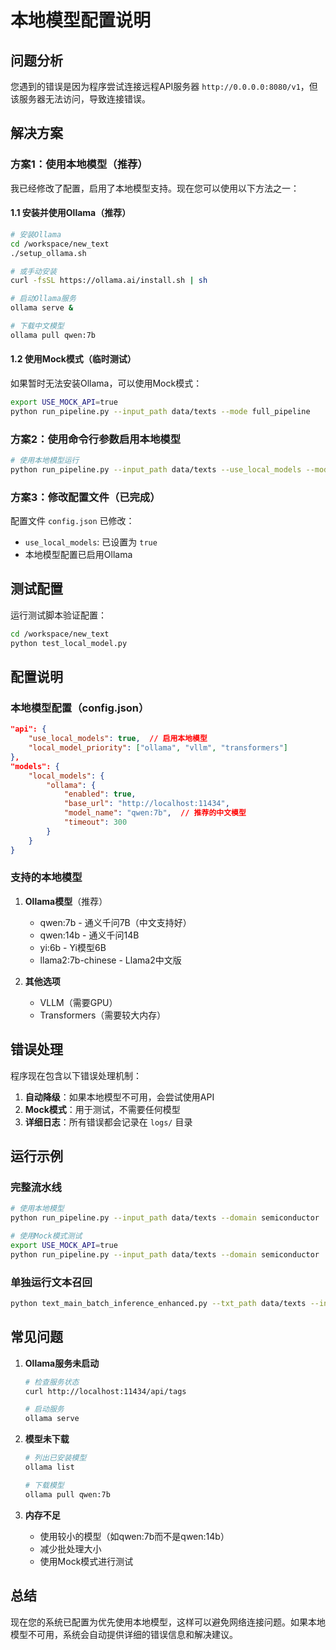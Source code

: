 # 本地模型配置说明

## 问题分析

您遇到的错误是因为程序尝试连接远程API服务器 `http://0.0.0.0:8080/v1`，但该服务器无法访问，导致连接错误。

## 解决方案

### 方案1：使用本地模型（推荐）

我已经修改了配置，启用了本地模型支持。现在您可以使用以下方法之一：

#### 1.1 安装并使用Ollama（推荐）

```bash
# 安装Ollama
cd /workspace/new_text
./setup_ollama.sh

# 或手动安装
curl -fsSL https://ollama.ai/install.sh | sh

# 启动Ollama服务
ollama serve &

# 下载中文模型
ollama pull qwen:7b
```

#### 1.2 使用Mock模式（临时测试）

如果暂时无法安装Ollama，可以使用Mock模式：

```bash
export USE_MOCK_API=true
python run_pipeline.py --input_path data/texts --mode full_pipeline
```

### 方案2：使用命令行参数启用本地模型

```bash
# 使用本地模型运行
python run_pipeline.py --input_path data/texts --use_local_models --mode full_pipeline
```

### 方案3：修改配置文件（已完成）

配置文件 `config.json` 已修改：
- `use_local_models`: 已设置为 `true`
- 本地模型配置已启用Ollama

## 测试配置

运行测试脚本验证配置：

```bash
cd /workspace/new_text
python test_local_model.py
```

## 配置说明

### 本地模型配置（config.json）

```json
"api": {
    "use_local_models": true,  // 启用本地模型
    "local_model_priority": ["ollama", "vllm", "transformers"]
},
"models": {
    "local_models": {
        "ollama": {
            "enabled": true,
            "base_url": "http://localhost:11434",
            "model_name": "qwen:7b",  // 推荐的中文模型
            "timeout": 300
        }
    }
}
```

### 支持的本地模型

1. **Ollama模型**（推荐）
   - qwen:7b - 通义千问7B（中文支持好）
   - qwen:14b - 通义千问14B
   - yi:6b - Yi模型6B
   - llama2:7b-chinese - Llama2中文版

2. **其他选项**
   - VLLM（需要GPU）
   - Transformers（需要较大内存）

## 错误处理

程序现在包含以下错误处理机制：

1. **自动降级**：如果本地模型不可用，会尝试使用API
2. **Mock模式**：用于测试，不需要任何模型
3. **详细日志**：所有错误都会记录在 `logs/` 目录

## 运行示例

### 完整流水线

```bash
# 使用本地模型
python run_pipeline.py --input_path data/texts --domain semiconductor

# 使用Mock模式测试
export USE_MOCK_API=true
python run_pipeline.py --input_path data/texts --domain semiconductor
```

### 单独运行文本召回

```bash
python text_main_batch_inference_enhanced.py --txt_path data/texts --index 43
```

## 常见问题

1. **Ollama服务未启动**
   ```bash
   # 检查服务状态
   curl http://localhost:11434/api/tags
   
   # 启动服务
   ollama serve
   ```

2. **模型未下载**
   ```bash
   # 列出已安装模型
   ollama list
   
   # 下载模型
   ollama pull qwen:7b
   ```

3. **内存不足**
   - 使用较小的模型（如qwen:7b而不是qwen:14b）
   - 减少批处理大小
   - 使用Mock模式进行测试

## 总结

现在您的系统已配置为优先使用本地模型，这样可以避免网络连接问题。如果本地模型不可用，系统会自动提供详细的错误信息和解决建议。